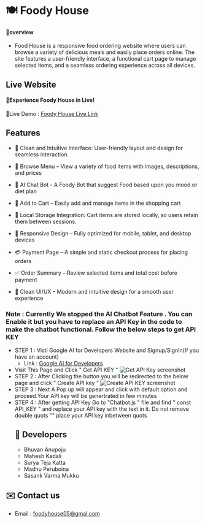 
 # 🍽️ Foody House

#### 🔰overview
- Food House is a responsive food ordering website where users can browse a variety of delicious meals and easily place orders online. The site features a user-friendly interface, a functional cart page to manage selected items, and a seamless ordering experience across all devices.

## Live Website
#### 🚀Experience Foody House in Live!
🔗Live Demo :
[Foody House Live Link]( https://foodyhouse.github.io/FoodyHouse/)
## Features
- 🧭 Clean and Intuitive Interface: User-friendly layout and design for seamless interaction.

- 🍔 Browse Menu – View a variety of food items with images, descriptions, and prices
- 🤖 AI Chat Bot - A Foody Bot that suggest Food based upon you mood or diet plan

- 🛒 Add to Cart – Easily add and manage items in the shopping cart
- 💾 Local Storage Integration: Cart items are stored locally, so users retain them between sessions.
- 📱 Responsive Design – Fully optimized for mobile, tablet, and desktop devices

- 💳 Payment Page – A simple and static checkout process for placing orders

- ✅ Order Summary – Review selected items and total cost before payment

- 🎨 Clean UI/UX – Modern and intuitive design for a smooth user experience
### Note : Currently We stopped the AI Chatbot Feature . You can Enable it but you have to replace an API Key in the code to make the chatbot functional. Follow the below steps to get API KEY
- STEP 1 : Visti Google AI for Developers Website and Signup/SignIn(If you have an account)
     -  Link : [Google AI for Developers](https://ai.google.dev/gemini-api/docs)
- Visit This Page and Click " Get API KEY "
![Get API Key screenshot](https://github.com/user-attachments/assets/21c94bc6-de3d-422d-a6b9-1a9917b7216e)
- STEP 2 : After Clicking the button you will be redirected to the below page and click " Create API key "
![Create API KEY screenshot](https://github.com/user-attachments/assets/052fecc2-4c4f-467c-8581-d16e37b18f4a)
- STEP 3 : Next A Pop up will appear and click with default option and proceed.Your API key will be genertrated in few minutes
- STEP 4 : After getting API Key Go to "Chatbot.js "  file and find  " const API_KEY " and replace your API key with the text in it. Do not remove double quots "" place your API key inbetween quots
  ## 👦 Developers
  - Bhuvan Anupoju
  - Mahesh Kadali
  - Surya Teja Katta
  - Madhu Peruboina
  - Sasank Varma Mukku
## ✉️ Contact us
- Email : foodyhouse05@gmal.com

